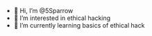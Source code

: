 - 👋 Hi, I’m @5Sparrow 
- 👀 I’m interested in ethical hacking
- 🌱 I’m currently learning basics of ethical hack

<!---
5Sparrow/5Sparrow is a ✨ special ✨ repository because its `README.md` (this file) appears on your GitHub profile.
You can click the Preview link to take a look at your changes.
--->
